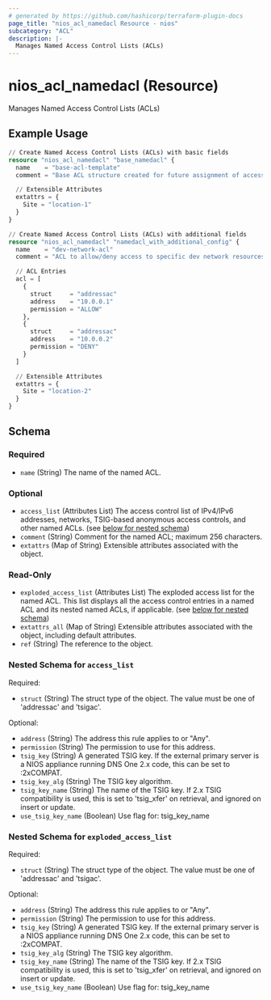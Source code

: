 ```yaml
---
# generated by https://github.com/hashicorp/terraform-plugin-docs
page_title: "nios_acl_namedacl Resource - nios"
subcategory: "ACL"
description: |-
  Manages Named Access Control Lists (ACLs)
---
```


# nios_acl_namedacl (Resource)

Manages Named Access Control Lists (ACLs)

## Example Usage

```terraform
// Create Named Access Control Lists (ACLs) with basic fields
resource "nios_acl_namedacl" "base_namedacl" {
  name    = "base-acl-template"
  comment = "Base ACL structure created for future assignment of access control entries"

  // Extensible Attributes
  extattrs = {
    Site = "location-1"
  }
}

// Create Named Access Control Lists (ACLs) with additional fields
resource "nios_acl_namedacl" "namedacl_with_additional_config" {
  name    = "dev-network-acl"
  comment = "ACL to allow/deny access to specific dev network resources"

  // ACL Entries
  acl = [
    {
      struct     = "addressac"
      address    = "10.0.0.1"
      permission = "ALLOW"
    },
    {
      struct     = "addressac"
      address    = "10.0.0.2"
      permission = "DENY"
    }
  ]

  // Extensible Attributes
  extattrs = {
    Site = "location-2"
  }
}
```

<!-- schema generated by tfplugindocs -->
## Schema

### Required

- `name` (String) The name of the named ACL.

### Optional

- `access_list` (Attributes List) The access control list of IPv4/IPv6 addresses, networks, TSIG-based anonymous access controls, and other named ACLs. (see [below for nested schema](#nestedatt--access_list))
- `comment` (String) Comment for the named ACL; maximum 256 characters.
- `extattrs` (Map of String) Extensible attributes associated with the object.

### Read-Only

- `exploded_access_list` (Attributes List) The exploded access list for the named ACL. This list displays all the access control entries in a named ACL and its nested named ACLs, if applicable. (see [below for nested schema](#nestedatt--exploded_access_list))
- `extattrs_all` (Map of String) Extensible attributes associated with the object, including default attributes.
- `ref` (String) The reference to the object.

<a id="nestedatt--access_list"></a>
### Nested Schema for `access_list`

Required:

- `struct` (String) The struct type of the object. The value must be one of 'addressac' and 'tsigac'.

Optional:

- `address` (String) The address this rule applies to or "Any".
- `permission` (String) The permission to use for this address.
- `tsig_key` (String) A generated TSIG key. If the external primary server is a NIOS appliance running DNS One 2.x code, this can be set to :2xCOMPAT.
- `tsig_key_alg` (String) The TSIG key algorithm.
- `tsig_key_name` (String) The name of the TSIG key. If 2.x TSIG compatibility is used, this is set to 'tsig_xfer' on retrieval, and ignored on insert or update.
- `use_tsig_key_name` (Boolean) Use flag for: tsig_key_name


<a id="nestedatt--exploded_access_list"></a>
### Nested Schema for `exploded_access_list`

Required:

- `struct` (String) The struct type of the object. The value must be one of 'addressac' and 'tsigac'.

Optional:

- `address` (String) The address this rule applies to or "Any".
- `permission` (String) The permission to use for this address.
- `tsig_key` (String) A generated TSIG key. If the external primary server is a NIOS appliance running DNS One 2.x code, this can be set to :2xCOMPAT.
- `tsig_key_alg` (String) The TSIG key algorithm.
- `tsig_key_name` (String) The name of the TSIG key. If 2.x TSIG compatibility is used, this is set to 'tsig_xfer' on retrieval, and ignored on insert or update.
- `use_tsig_key_name` (Boolean) Use flag for: tsig_key_name
